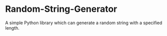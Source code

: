 # Random-String-Generator
A simple Python library which can generate a random string with a specified length.
